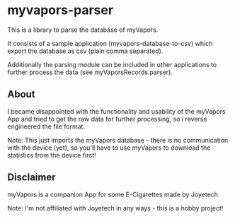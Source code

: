 # myvapors-parser


This is a library to parse the database of myVapors.

It consists of a sample application (myvapors-database-to-csv) which export the database as csv (plain comma separated).

Additionally the parsing module can be included in other applications to further process the data (see myVaporsRecords.parser).

## About

I became disappointed with the functionality and usability of the myVapors App and tried to get the raw data for further processing, so i reverse engineered the file format.

Note: This just imports the myVapors database - there is no communication with the device (yet), so you'll have to use myVapors to download the statistics from the device first!

## Disclaimer

myVapors is a companion App for some E-Cigarettes made by Joyetech

Note: I'm not affiliated with Joyetech in any ways - this is a hobby project!
